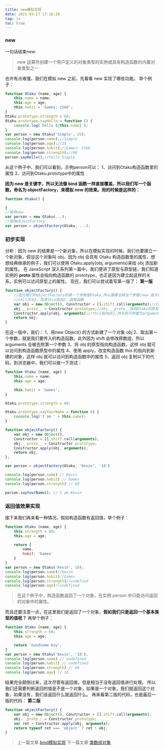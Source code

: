 ```yaml
---
title: new模拟实现
date: 2021-03-17 17:16:20
tag: js
toc: true
---
```


### new
一句话结束new:
>new 运算符创建一个用户定义的对象类型的实例或具有构造函数的内置对象类型之一

也许有点难懂，我们在模拟 new 之前，先看看 new 实现了哪些功能。
举个例子：
```js
function Otaku (name, age) {
    this.name = name;
    this.age = age;
    this.hobit = 'Games: CSGO';
}
Otaku.prototype.strength = 60;
Otaku.prototype.sayHello = function () {
    console.log(`hello ${this.name}`);
}
var person = new Otaku('Simple', 25);
console.log(person.name);//Simple
console.log(person.age);//25
console.log(person.hobit);//Games: CSGO
console.log(person.strength);//60
person.sayHello();//hello Simple
```
从这个例子中，我们可以看到，示例person可以：
1、访问到Otaku构造函数里的属性
2、访问到Otaku.prototype中的属性

**因为 new 是关键字，所以无法像 bind 函数一样直接覆盖，所以我们写一个函数，命名为 objectFactory，来模拟 new 的效果。用的时候是这样的：**
```js
function Otaku() {

}
//使用new
var person = new Otaku(...);
//使用objectFactory
var person = objectFactory(Otaku, ...);
```

### 初步实现
分析：因为 new 的结果是一个新对象，所以在模拟实现的时候，我们也要建立一个新对象，假设这个对象叫 obj，因为 obj 会具有 Otaku 构造函数里的属性，想想经典继承的例子，我们可以使用 Otaku.apply(obj, arguments)来给 obj 添加新的属性。
在 JavaScript 深入系列第一篇中，我们便讲了原型与原型链，我们知道实例的 __proto__ 属性会指向构造函数的 prototype，也正是因为建立起这样的关系，实例可以访问原型上的属性。
现在，我们可以尝试着写第一版了：
**第一版**
```js
function objectFactory() {
    //因为我们的objectFactory的第一个参数是Otaku,所以需要去掉这个参数(new 是关键字)
    //call方法1、改变this指向2、调用函数
    var obj = new Object(), Constructor = [].shift.call(arguments);//Constructor就是被弹出的元素Otaku,而arguments为剩下的参数
    obj.__proto__ = Constructor.prototype;//obj.__proto__指向Otaku的原型
    Constructor.apply(obj, arguments);//this指向obj,然后执行参数为argument的Constructor方法(Otaku);
    return obj;
}
```
在这一版中，我们：
1、用new Object() 的方式新建了一个对象 obj
2、取出第一个参数，就是我们要传入的构造函数。此外因为 shift 会修改原数组，所以 arguments 会被去除第一个参数
3、将 obj 的原型指向构造函数，这样 obj 就可以访问到构造函数原型中的属性
4、使用 apply，改变构造函数 this 的指向到新建的对象，这样 obj 就可以访问到构造函数中的属性
5、返回 obj
复制以下的代码，到浏览器中，我们可以做一下测试：
```js
function Otaku (name, age) {
    this.name = name;
    this.age = age;

    this.habit = 'Games';
}

Otaku.prototype.strength = 60;

Otaku.prototype.sayYourName = function () {
    console.log('I am ' + this.name);
}

function objectFactory() {
    var obj = new Object(),
    Constructor = [].shift.call(arguments);
    obj.__proto__ = Constructor.prototype;
    Constructor.apply(obj, arguments);
    return obj;
};

var person = objectFactory(Otaku, 'Kevin', '18')

console.log(person.name) // Kevin
console.log(person.habit) // Games
console.log(person.strength) // 60

person.sayYourName(); // I am Kevin
```

### 返回值效果实现
接下来我们再来看一种情况，假如构造函数有返回值，举个例子：
```js
function Otaku (name, age) {
    this.strength = 60;
    this.age = age;

    return {
        name,
        hobit: 'Games'
    }
}
var person = new Otaku('Kevin', 18);
console.log(person.name)//Kevin
console.log(person.hobit)//Games
console.log(person.strength)//undefind
console.log(person.age)//undefined
```
>在这个例子中，构造函数返回了一个对象，在实例 person 中只能访问返回的对象中的属性。

而且还要注意一点，在这里我们是返回了一个对象，**假如我们只是返回一个基本类型的值呢？**
再举个例子：
```js
function Otaku (name, age) {
    this.strength = 60;
    this.age = age;

    return 'handsome boy';
}
var person = new Otaku('Kevin', '18');
console.log(person.name) // undefined
console.log(person.habit) // undefined
console.log(person.strength) // 60
console.log(person.age) // 18
```
结果完全颠倒过来，这次尽管有返回值，但是相当于没有返回值进行处理。
所以我们还需要判断返回的值是不是一个对象，如果是一个对象，我们就返回这个对象，如果没有，我们该返回什么就返回什么。
再来看第二版的代码，也是最后一版的代码：
**第二版**
```js
function objectFactory() {
    var obj = new Object(), Constructor = [].shift.call(arguments);
    obj.__proto__ = Constructor.prototype;
    var ret = Constructor.apply(obj, arguments);
    return typeof ret === 'object' ? ret : obj;
}
```


>上一篇文章 [bind模拟实现](/All/js/deepStudy/eleven "bind模拟实现")
>下一篇文章 [类数组对象](/All/js/deepStudy/thirteen "类数组对象")